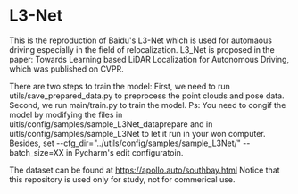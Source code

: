 # L3-Net
This is the reproduction of Baidu's L3-Net which is used for automaous driving especially in the field of relocalization.
L3_Net is proposed in the paper: Towards Learning based LiDAR Localization for Autonomous Driving, which was published on CVPR.

There are two steps to train the model:
First, we need to run  utils/save_prepared_data.py to preprocess the point clouds and pose data.
Second, we run main/train.py to train the model.
Ps: You need to congif the model by modifying the files in uitls/config/samples/sample_L3Net_dataprepare and in uitls/config/samples/sample_L3Net to let it run in your won computer. Besides, set --cfg_dir="../utils/config/samples/sample_L3Net/" --batch_size=XX in Pycharm's edit configuratoin.

The dataset can be found at https://apollo.auto/southbay.html
Notice that this repository is used only for study, not for commerical use.
